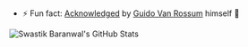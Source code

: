 
- ⚡ Fun fact: [Acknowledged](https://raw.githubusercontent.com/Delta456/Delta456/master/img/solomon.png) by [Guido Van Rossum](https://github.com/gvanrossum) himself 🤯

![Swastik Baranwal's GitHub Stats](https://github-readme-stats.vercel.app/api?username=Delta456&show_icons=true&include_all_commits=true)


